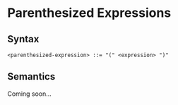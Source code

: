 # Parenthesized Expressions

## Syntax

```
<parenthesized-expression> ::= "(" <expression> ")"
```

## Semantics

Coming soon...
